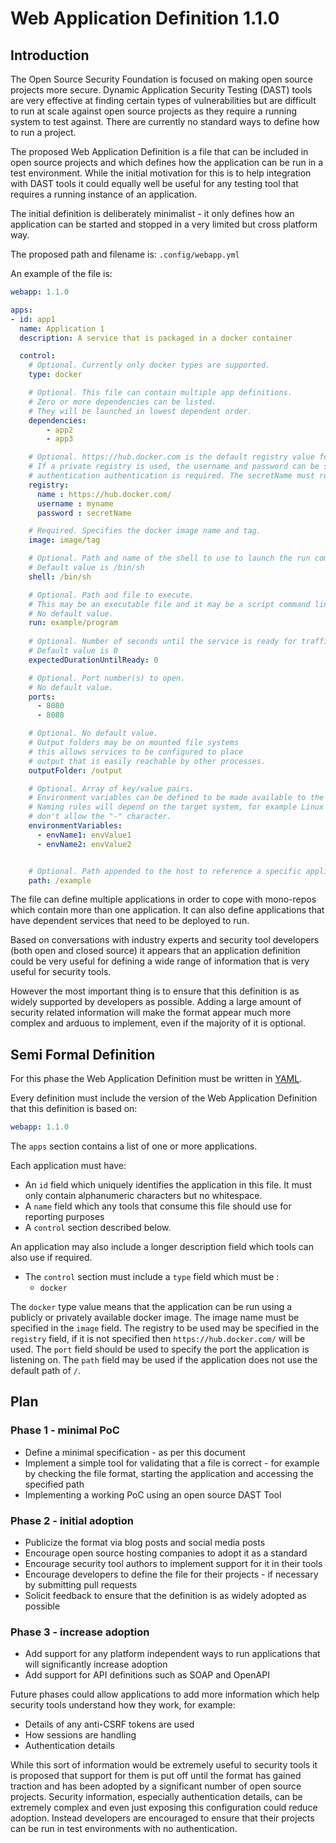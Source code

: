 # Web Application Definition 1.1.0
## Introduction
The Open Source Security Foundation is focused on making open source projects more secure.
Dynamic Application Security Testing (DAST) tools are very effective at finding certain 
types of vulnerabilities but are difficult to run at scale against open source projects 
as they require a running system to test against. 
There are currently no standard ways to define how to run a project.

The proposed Web Application Definition is a file that can be included in open source projects 
and which defines how the application can be run in a test environment. 
While the initial motivation for this is to help integration with DAST tools it could equally 
well be useful for any testing tool that requires a running instance of an application.

The initial definition is deliberately minimalist - it only defines how an application can 
be started and stopped in a very limited but cross platform way.

The proposed path and filename is:
`.config/webapp.yml`

An example of the file is:
```yaml
webapp: 1.1.0

apps:
- id: app1
  name: Application 1
  description: A service that is packaged in a docker container

  control:
    # Optional. Currently only docker types are supported. 
    type: docker

    # Optional. This file can contain multiple app definitions. 
    # Zero or more dependencies can be listed.
    # They will be launched in lowest dependent order. 
    dependencies:
        - app2
        - app3

    # Optional. https://hub.docker.com is the default registry value for type docker
    # If a private registry is used, the username and password can be specified if
    # authentication authentication is required. The secretName must refer to a github secret.
    registry: 
      name : https://hub.docker.com/ 
      username : myname
      password : secretName

    # Required. Specifies the docker image name and tag.
    image: image/tag

    # Optional. Path and name of the shell to use to launch the run command.
    # Default value is /bin/sh
    shell: /bin/sh                     

    # Optional. Path and file to execute.
    # This may be an executable file and it may be a script command line.
    # No default value.
    run: example/program
    
    # Optional. Number of seconds until the service is ready for traffic on the endpoint.
    # Default value is 0
    expectedDurationUntilReady: 0

    # Optional. Port number(s) to open.
    # No default value.
    ports: 
      - 8080
      - 8088

    # Optional. No default value.
    # Output folders may be on mounted file systems
    # this allows services to be configured to place
    # output that is easily reachable by other processes.
    outputFolder: /output

    # Optional. Array of key/value pairs. 
    # Environment variables can be defined to be made available to the service.
    # Naming rules will depend on the target system, for example Linux environment variables
    # don't allow the "-" character.
    environmentVariables: 
      - envName1: envValue1
      - envName2: envValue2


    # Optional. Path appended to the host to reference a specific application.
    path: /example 

```

The file can define multiple applications in order to cope with mono-repos which 
contain more than one application. It can also define applications that have dependent
services that need to be deployed to run. 

Based on conversations with industry experts and security tool developers (both open and closed source) 
it appears that an application definition could be very useful for defining a wide range of information 
that is very useful for security tools.

However the most important thing is to ensure that this definition is as widely supported by 
developers as possible. Adding a large amount of security related information will make the format 
appear much more complex and arduous to implement, even if the majority of it is optional.

## Semi Formal Definition
For this phase the Web Application Definition must be written in [YAML](https://en.wikipedia.org/wiki/YAML).

Every definition must include the version of the Web Application Definition that this definition is based on:
```yaml
webapp: 1.1.0
```

The `apps` section contains a list of one or more applications.

Each application must have:

* An `id` field which uniquely identifies the application in this file. It must only contain alphanumeric characters but no whitespace.
* A `name` field which any tools that consume this file should use for reporting purposes
* A `control` section described below.

An application may also include a longer description field which tools can also use if required.

* The `control` section must include a `type` field which must be :
  * `docker`

The `docker` type value means that the application can be run using a publicly or privately available docker image. 
The image name must be specified in the `image` field. The registry to be used may be specified in the `registry` field, 
if it is not specified then `https://hub.docker.com/` will be used. 
The `port` field should be used to specify the port the application is listening on.
The `path` field may be used if the application does not use the default path of `/`. 

## Plan
### Phase 1 - minimal PoC
* Define a minimal specification - as per this document
* Implement a simple tool for validating that a file is correct - for example by checking the file format, starting the application and accessing the specified path
* Implementing a working PoC using an open source DAST Tool
### Phase 2 - initial adoption
* Publicize the format via blog posts and social media posts
* Encourage open source hosting companies to adopt it as a standard
* Encourage security tool authors to implement support for it in their tools
* Encourage developers to define the file for their projects -  if necessary by submitting pull requests
* Solicit feedback to ensure that the definition is as widely adopted as possible
### Phase 3 - increase adoption
* Add support for any platform independent ways to run applications that will significantly increase adoption
* Add support for API definitions such as SOAP and OpenAPI

Future phases could allow applications to add more information which help security tools understand how they work, for example:

* Details of any anti-CSRF tokens are used
* How sessions are handling
* Authentication details

While this sort of information would be extremely useful to security tools it is proposed that support for them is put off until the format has gained traction and has been adopted by a significant number of open source projects.
Security information, especially authentication details, can be extremely complex and even just exposing this configuration could reduce adoption.
Instead developers are encouraged to ensure that their projects can be run in test environments with no authentication.
